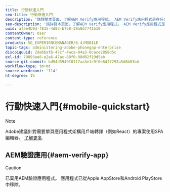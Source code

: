 ```yaml
---
title: 行動快速入門
seo-title: 行動快速入門
description: '請詳閱本頁面，了解AEM Verify應用程式。 AEM Verify應用程式是在任何iOS或Android行動裝置上執行AEM行動應用程式的快速且簡單的方式。 '
seo-description: '請詳閱本頁面，了解AEM Verify應用程式。 AEM Verify應用程式是在任何iOS或Android行動裝置上執行AEM行動應用程式的快速且簡單的方式。 '
uuid: afae4b9d-f835-4d83-b758-39a0d7741510
contentOwner: User
content-type: reference
products: SG_EXPERIENCEMANAGER/6.4/MOBILE
topic-tags: administering-adobe-phonegap-enterprise
discoiquuid: 2de6bafb-47cf-4aca-84a3-0cace2858d5c
exl-id: 79893ae8-e2a6-47ac-88f0-08d02f19d5ab
source-git-commit: bd94d3949f0117aa3e1c9f0e84f7293a5d6b03b4
workflow-type: tm+mt
source-wordcount: '114'
ht-degree: 1%

---
```


# 行動快速入門{#mobile-quickstart}

>[!NOTE]
>
>Adobe建議針對需要單頁應用程式架構用戶端轉譯（例如React）的專案使用SPA編輯器。 [了解更多](/help/sites-developing/spa-overview.md).

## AEM驗證應用{#aem-verify-app}

>[!CAUTION]
>
>已棄用AEM驗證應用程式。 應用程式已從Apple AppStore和Android PlayStore中移除。
